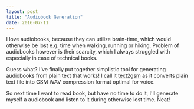 ```yaml
---
layout: post
title: "Audiobook Generation"
date: 2016-07-11
---
```


I love audiobooks, because they can utilize brain-time, which would otherwise be lost e.g. time when walking, running or hiking. Problem of audiobooks however is their scarcity, which I always struggled with especially in case of technical books.

Guess what? I've finally put together simplistic tool for generating audiobooks from plain text that works! I call it [text2gsm](https://github.com/vackosar/text2gsm) as it converts plain text file into GSM WAV compression format optimal for voice.

So next time I want to read book, but have no time to do it, I'll generate myself a audiobook and listen to it during otherwise lost time. Neat!